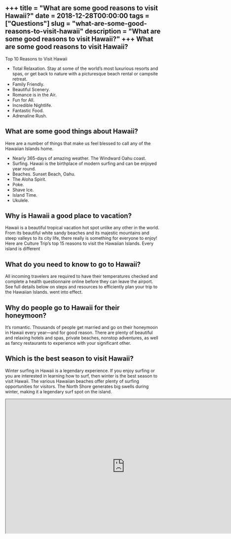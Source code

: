 +++
title = "What are some good reasons to visit Hawaii?"
date = 2018-12-28T00:00:00
tags = ["Questions"]
slug = "what-are-some-good-reasons-to-visit-hawaii"
description = "What are some good reasons to visit Hawaii?"
+++
What are some good reasons to visit Hawaii?
-------------------------------------------

Top 10 Reasons to Visit Hawaii

- Total Relaxation. Stay at some of the world’s most luxurious resorts and spas, or get back to nature with a picturesque beach rental or campsite retreat.
- Family Friendly.
- Beautiful Scenery.
- Romance is in the Air.
- Fun for All.
- Incredible Nightlife.
- Fantastic Food.
- Adrenaline Rush.

What are some good things about Hawaii?
---------------------------------------

Here are a number of things that make us feel blessed to call any of the Hawaiian Islands home.

- Nearly 365-days of amazing weather. The Windward Oahu coast.
- Surfing. Hawaii is the birthplace of modern surfing and can be enjoyed year round.
- Beaches. Sunset Beach, Oahu.
- The Aloha Spirit.
- Poke.
- Shave Ice.
- Island Time.
- Ukulele.

Why is Hawaii a good place to vacation?
---------------------------------------

Hawaii is a beautiful tropical vacation hot spot unlike any other in the world. From its beautiful white sandy beaches and its majestic mountains and steep valleys to its city life, there really is something for everyone to enjoy! Here are Culture Trip’s top 15 reasons to visit the Hawaiian Islands. Every island is different

What do you need to know to go to Hawaii?
-----------------------------------------

All incoming travelers are required to have their temperatures checked and complete a health questionnaire online before they can leave the airport. See full details below on steps and resources to efficiently plan your trip to the Hawaiian Islands. went into effect.

Why do people go to Hawaii for their honeymoon?
-----------------------------------------------

It’s romantic. Thousands of people get married and go on their honeymoon in Hawaii every year—and for good reason. There are plenty of beautiful and relaxing hotels and spas, private beaches, nonstop adventures, as well as fancy restaurants to experience with your significant other.

Which is the best season to visit Hawaii?
-----------------------------------------

Winter surfing in Hawaii is a legendary experience. If you enjoy surfing or you are interested in learning how to surf, then winter is the best season to visit Hawaii. The various Hawaiian beaches offer plenty of surfing opportunities for visitors. The North Shore generates big swells during winter, making it a legendary surf spot on the island.

<iframe allow="accelerometer; autoplay; clipboard-write; encrypted-media; gyroscope; picture-in-picture" allowfullscreen="" class="__youtube_prefs__  epyt-is-override  no-lazyload" data-no-lazy="1" data-origheight="433" data-origwidth="770" data-skipgform_ajax_framebjll="" height="433" id="_ytid_57833" loading="lazy" src="https://www.youtube.com/embed/_BPVO_Oxs-8?enablejsapi=1&autoplay=0&cc_load_policy=0&cc_lang_pref=&iv_load_policy=1&loop=0&modestbranding=0&rel=1&fs=1&playsinline=0&autohide=2&theme=dark&color=red&controls=1&" title="YouTube player" width="770"></iframe>